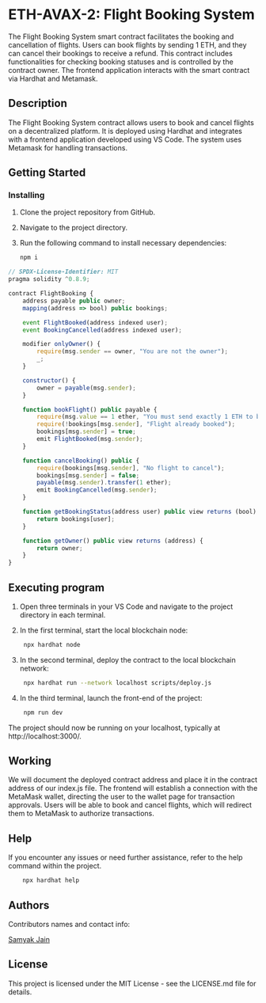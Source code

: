 # ETH-AVAX-2: Flight Booking System

The Flight Booking System smart contract facilitates the booking and cancellation of flights. Users can book flights by sending 1 ETH, and they can cancel their bookings to receive a refund. This contract includes functionalities for checking booking statuses and is controlled by the contract owner. The frontend application interacts with the smart contract via Hardhat and Metamask.

## Description

The Flight Booking System contract allows users to book and cancel flights on a decentralized platform. It is deployed using Hardhat and integrates with a frontend application developed using VS Code. The system uses Metamask for handling transactions.

## Getting Started

### Installing

1. Clone the project repository from GitHub.
2. Navigate to the project directory.
3. Run the following command to install necessary dependencies:

   ```bash
   npm i

``` javascript
// SPDX-License-Identifier: MIT
pragma solidity ^0.8.9;

contract FlightBooking {
    address payable public owner;
    mapping(address => bool) public bookings;

    event FlightBooked(address indexed user);
    event BookingCancelled(address indexed user);

    modifier onlyOwner() {
        require(msg.sender == owner, "You are not the owner");
        _;
    }

    constructor() {
        owner = payable(msg.sender);
    }

    function bookFlight() public payable {
        require(msg.value == 1 ether, "You must send exactly 1 ETH to book a flight");
        require(!bookings[msg.sender], "Flight already booked");
        bookings[msg.sender] = true;
        emit FlightBooked(msg.sender);
    }

    function cancelBooking() public {
        require(bookings[msg.sender], "No flight to cancel");
        bookings[msg.sender] = false;
        payable(msg.sender).transfer(1 ether);
        emit BookingCancelled(msg.sender);
    }

    function getBookingStatus(address user) public view returns (bool) {
        return bookings[user];
    }

    function getOwner() public view returns (address) {
        return owner;
    }
}
```

## Executing program

1. Open three terminals in your VS Code and navigate to the project directory in each terminal.
2. In the first terminal, start the local blockchain node:


   ```bash
    npx hardhat node

4. In the second terminal, deploy the contract to the local blockchain network:


   ```bash
    npx hardhat run --network localhost scripts/deploy.js
   
6. In the third terminal, launch the front-end of the project:


   ```bash
    npm run dev

   
The project should now be running on your localhost, typically at http://localhost:3000/.


## Working

We will document the deployed contract address and place it in the contract address of our index.js file. The frontend will establish a connection with the MetaMask wallet, directing the user to the wallet page for transaction approvals. Users will be able to book and cancel flights, which will redirect them to MetaMask to authorize transactions.

## Help
If you encounter any issues or need further assistance, refer to the help command within the project.


```bash
    npx hardhat help
```

## Authors

Contributors names and contact info:

[Samyak Jain](https://www.linkedin.com/in/samyak-jain-179710233/)

## License
This project is licensed under the MIT License - see the LICENSE.md file for details.

